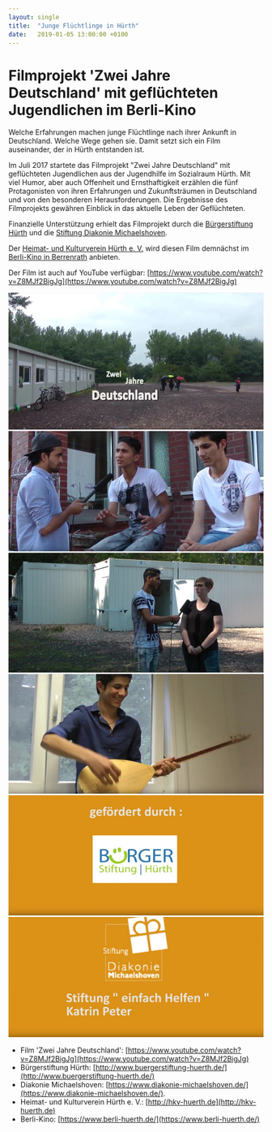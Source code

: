 ```yaml
---
layout: single
title:  "Junge Flüchtlinge in Hürth"
date:   2019-01-05 13:00:00 +0100
---
```

# Filmprojekt 'Zwei Jahre Deutschland' mit geflüchteten Jugendlichen im Berli-Kino
Welche Erfahrungen machen junge Flüchtlinge nach ihrer Ankunft in Deutschland. Welche Wege gehen sie. Damit setzt sich ein Film auseinander, der in Hürth entstanden ist.

Im Juli 2017 startete das Filmprojekt "Zwei Jahre Deutschland" mit geflüchteten Jugendlichen aus der Jugendhilfe im Sozialraum Hürth. Mit viel Humor, aber auch Offenheit und Ernsthaftigkeit erzählen die fünf Protagonisten von ihren Erfahrungen und Zukunftsträumen in Deutschland und von den besonderen Herausforderungen. Die Ergebnisse des Filmprojekts gewähren Einblick in das aktuelle Leben der Geflüchteten. 

Finanzielle Unterstützung erhielt das Filmprojekt durch die [Bürgerstiftung Hürth](http://www.buergerstiftung-huerth.de/) und die [Stiftung Diakonie Michaelshoven](https://www.diakonie-michaelshoven.de/).

Der [Heimat- und Kulturverein Hürth e. V.](http://hkv-huerth.de) wird diesen Film demnächst im [Berli-Kino in Berrenrath](https://www.berli-huerth.de/) anbieten.

Der Film ist auch auf YouTube verfügbar: [https://www.youtube.com/watch?v=Z8MJf2BigJg](https://www.youtube.com/watch?v=Z8MJf2BigJg)

![Screenshot aus Film 01](/assets/images/2019-01-01-Zwei-Jahre-Deutschland-Film-01.jpg)
![Screenshot aus Film 02](/assets/images/2019-01-01-Zwei-Jahre-Deutschland-Film-02.jpg)
![Screenshot aus Film 03](/assets/images/2019-01-01-Zwei-Jahre-Deutschland-Film-03.jpg)
![Screenshot aus Film 04](/assets/images/2019-01-01-Zwei-Jahre-Deutschland-Film-04.jpg)
![Screenshot aus Film 05](/assets/images/2019-01-01-Zwei-Jahre-Deutschland-Film-05.jpg)
![Screenshot aus Film 06](/assets/images/2019-01-01-Zwei-Jahre-Deutschland-Film-06.jpg)

* Film 'Zwei Jahre Deutschland': [https://www.youtube.com/watch?v=Z8MJf2BigJg](https://www.youtube.com/watch?v=Z8MJf2BigJg)
* Bürgerstiftung Hürth: [http://www.buergerstiftung-huerth.de/](http://www.buergerstiftung-huerth.de/) 
* Diakonie Michaelshoven: [https://www.diakonie-michaelshoven.de/](https://www.diakonie-michaelshoven.de/).
* Heimat- und Kulturverein Hürth e. V.: [http://hkv-huerth.de](http://hkv-huerth.de)
* Berli-Kino: [https://www.berli-huerth.de/](https://www.berli-huerth.de/)












